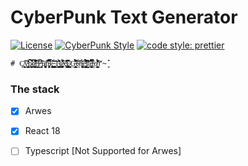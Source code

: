 # CyberPunk Text Generator

[![License](https://img.shields.io/badge/license-MIT-blue.svg?style=flat-square)](https://github.com/inPhoenix/)
[![CyberPunk Style](https://img.shields.io/badge/theme-cyberpunk-%23553344.svg)](https://inphoenix.github.io/inPhoenix/)
[![code style: prettier](https://img.shields.io/badge/code_style-prettier-ff69b4.svg?style=flat-square)](https://github.com/prettier/prettier)

    # Ç̸͙̖͎̱̞̖͔̘̲̓͠y̴̡͚̟̟̘͔̗̲̼̗̝͇̒̂͌͑̕b̷̛̭̣̗̪̙̦̙̱̜̯̃͛̈̽͗̈́̌̀̈́̂̏͆̌͠ę̸̭̜͚̫̠̱̗̳͉̏̽͛̈̍̏͋̌̊͒̕̚̚ř̶̢͙͎̙̄͆̈̚͘P̶̡͓͙͎̯̰̳͊̌͛̇̒̒̋u̸̧̹͔̫͓̝̫̩̭̥̼̅̃n̵̡̨̞͎͖̥͈͆̋̋̿̐̇̈́̃̌̄̿́̅͘͠ķ̴̦͍̻̪̰̩̺̂̏̌̀̔͝ ̴̡̥̬̺̳̱̜̱͕̥̙̜́͂͠ͅŢ̴͍̪̪̮͔͇̮̍̀̒͌̎̑͊̂ę̷̨̖͓̘͓̪͎͎͈̜͛̈̄͐̈́̊̍̚͠x̶̢̦͚̎͐̑͘t̷̡̡͙͚̮̬̹̟̬̜̬̬̯̤̐̈̀̀͛̓̈́͘̚͘͜ ̷͉͓̟̰͕͍̄ͅͅĢ̶̛̟̭̱̮̘͙͓̯͎̞̳́̀̈̇́̑̔͆͊͠͝ė̷̯̈́̎͘͠n̴̡̜̫̘͕̜̘͚̬͉͙̉́͗͐̅͘ĕ̵̢̧̛̳͇̠̜̱̦͚̯͔̩͇̲̥̊͌̊̀͒͂́̅́̒́̑r̸̳̬̲̳̬̾́̆̍͛̈́̋̇́̋̀a̵̡͖̣̝̜͖͕̬̲̅̿̋̿̐̔̌̕͜͝ͅṫ̶̯͛ơ̸̧̜̮̖͙̳̟̫͕͖̈̈́͛̏͒̌̊͠r̴̬̽


### The stack

- [x] Arwes
- [x] React 18
- [ ] Typescript [Not Supported for Arwes]

